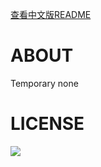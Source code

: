 [查看中文版README](https://github.com/realYulin/realyulin.github.io/blob/main/readme.md)
# ABOUT
Temporary none
# LICENSE
[<img src="https://i.creativecommons.org/l/by-sa/4.0/88x31.png">](https://creativecommons.org/licenses/by-sa/4.0)
